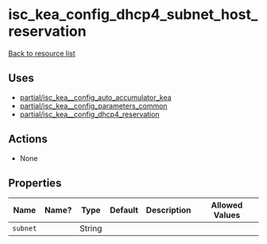 # isc_kea_config_dhcp4_subnet_host_reservation

[Back to resource list](../README.md#resources)

## Uses

- [partial/isc_kea__config_auto_accumulator_kea](partial/isc_kea__config_auto_accumulator_kea.md)
- [partial/isc_kea__config_parameters_common](partial/isc_kea__config_parameters_common.md)
- [partial/isc_kea__config_dhcp4_reservation](partial/isc_kea__config_dhcp4_reservation.md)

## Actions

- None

## Properties

| Name     | Name? | Type   | Default | Description | Allowed Values |
| -------- | ----- | ------ | ------- | ----------- | -------------- |
| `subnet` |       | String |         |             |                |
